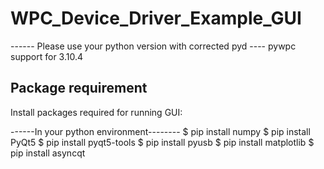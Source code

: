  
WPC_Device_Driver_Example_GUI
=================
------ Please use your python version with corrected pyd ----
pywpc support for 3.10.4

Package requirement
-------------------

Install packages required for running GUI:

------In your python environment-------- 
$ pip install numpy
$ pip install PyQt5
$ pip install pyqt5-tools
$ pip install pyusb
$ pip install matplotlib
$ pip install asyncqt

